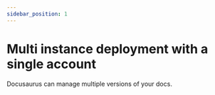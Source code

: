 ```yaml
---
sidebar_position: 1
---
```


# Multi instance deployment with a single account

Docusaurus can manage multiple versions of your docs.